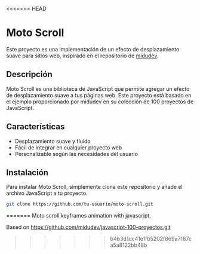 <<<<<<< HEAD
# Moto Scroll

Este proyecto es una implementación de un efecto de desplazamiento suave para sitios web, inspirado en el repositorio de [midudev](https://github.com/midudev/javascript-100-proyectos/tree/main/12-moto-scroll).

## Descripción

Moto Scroll es una biblioteca de JavaScript que permite agregar un efecto de desplazamiento suave a tus páginas web. Este proyecto está basado en el ejemplo proporcionado por midudev en su colección de 100 proyectos de JavaScript.

## Características

- Desplazamiento suave y fluido
- Fácil de integrar en cualquier proyecto web
- Personalizable según las necesidades del usuario

## Instalación

Para instalar Moto Scroll, simplemente clona este repositorio y añade el archivo JavaScript a tu proyecto.

```bash
git clone https://github.com/tu-usuario/moto-scroll.git
```
=======
Moto scroll keyframes animation with javascript.

Based on https://github.com/midudev/javascript-100-proyectos.git
>>>>>>> b4b3d1dc41e1fb5202f869a7187ca5a8122bb48b
